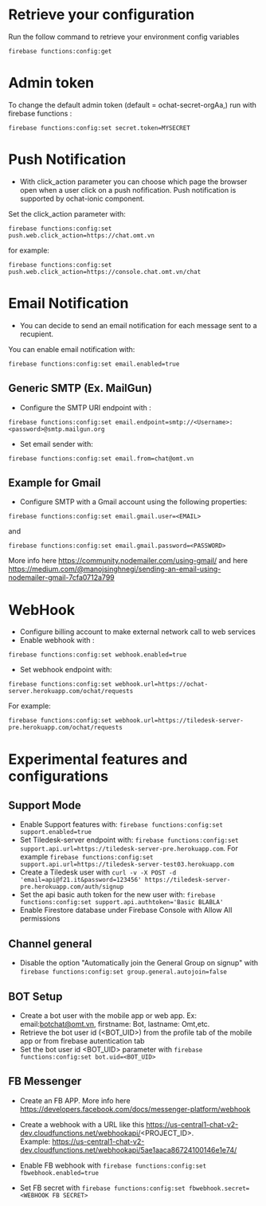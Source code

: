# Retrieve your configuration

Run the follow command to retrieve your environment config variables

```
firebase functions:config:get
```

# Admin token

To change the default admin token (default = ochat-secret-orgAa,) run with firebase functions :

```
firebase functions:config:set secret.token=MYSECRET
```

# Push Notification

-   With click_action parameter you can choose which page the browser open when a user click on a push nofification. Push notification is supported by ochat-ionic component.

Set the click_action parameter with:

```
firebase functions:config:set push.web.click_action=https://chat.omt.vn
```

for example:

```
firebase functions:config:set push.web.click_action=https://console.chat.omt.vn/chat
```

# Email Notification

-   You can decide to send an email notification for each message sent to a recupient.

You can enable email notification with:

```
firebase functions:config:set email.enabled=true
```

## Generic SMTP (Ex. MailGun)

-   Configure the SMTP URI endpoint with :

```
firebase functions:config:set email.endpoint=smtp://<Username>:<password>@smtp.mailgun.org
```

-   Set email sender with:

```
firebase functions:config:set email.from=chat@omt.vn
```

## Example for Gmail

-   Configure SMTP with a Gmail account using the following properties:

```
firebase functions:config:set email.gmail.user=<EMAIL>
```

and

```
firebase functions:config:set email.gmail.password=<PASSWORD>
```

More info here https://community.nodemailer.com/using-gmail/ and here https://medium.com/@manojsinghnegi/sending-an-email-using-nodemailer-gmail-7cfa0712a799

# WebHook

-   Configure billing account to make external network call to web services
-   Enable webhook with :

```
firebase functions:config:set webhook.enabled=true
```

-   Set webhook endpoint with:

```
firebase functions:config:set webhook.url=https://ochat-server.herokuapp.com/ochat/requests
```

For example:

```
firebase functions:config:set webhook.url=https://tiledesk-server-pre.herokuapp.com/ochat/requests
```

# Experimental features and configurations

## Support Mode

-   Enable Support features with: `firebase functions:config:set support.enabled=true`
-   Set Tiledesk-server endpoint with: `firebase functions:config:set support.api.url=https://tiledesk-server-pre.herokuapp.com`. For example
    `firebase functions:config:set support.api.url=https://tiledesk-server-test03.herokuapp.com`
-   Create a Tiledesk user with `curl -v -X POST -d 'email=api@f21.it&password=123456' https://tiledesk-server-pre.herokuapp.com/auth/signup`
-   Set the api basic auth token for the new user with: `firebase functions:config:set support.api.authtoken='Basic BLABLA'`
-   Enable Firestore database under Firebase Console with Allow All permissions

## Channel general

-   Disable the option "Automatically join the General Group on signup" with `firebase functions:config:set group.general.autojoin=false`

## BOT Setup

-   Create a bot user with the mobile app or web app. Ex: email:botchat@omt.vn, firstname: Bot, lastname: Omt,etc.
-   Retrieve the bot user id (<BOT_UID>) from the profile tab of the mobile app or from firebase autentication tab
-   Set the bot user id <BOT_UID> parameter with `firebase functions:config:set bot.uid=<BOT_UID>`

## FB Messenger

-   Create an FB APP. More info here https://developers.facebook.com/docs/messenger-platform/webhook
-   Create a webhook with a URL like this https://us-central1-chat-v2-dev.cloudfunctions.net/webhookapi/<PROJECT_ID>.  
     Example: https://us-central1-chat-v2-dev.cloudfunctions.net/webhookapi/5ae1aaca86724100146e1e74/

-   Enable FB webhook with `firebase functions:config:set fbwebhook.enabled=true`
-   Set FB secret with `firebase functions:config:set fbwebhook.secret=<WEBHOOK FB SECRET>`
